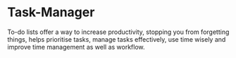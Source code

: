 # Task-Manager
To-do lists offer a way to increase productivity, stopping you from forgetting things, helps prioritise tasks, manage tasks effectively, use time wisely and improve time management as well as workflow.
